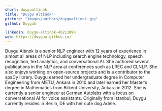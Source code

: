 ```yaml
---
short: duygualtinok
title: "Duygu Altinok"
picture: "images/authors/duygualtinok.jpg"
github: DuyguA

linkedin: duygu-altinok-4021389a
web: https://duygua.github.io/
---
```


Duygu Altınok is a senior NLP engineer with 12 years of experience in almost all areas of NLP including search engine technology, speech recognition, text analytics, and conversational AI. She authored several publications in the NLP area at conferences such as LREC and CLNLP. She also enjoys working on open-source projects and is a contributor to the spaCy library. Duygu earned her undergraduate degree in Computer Engineering from METU, Ankara in 2010 and later earned her Master’s degree in Mathematics from Bilkent University, Ankara in 2012. She is currently a senior engineer at German Autolabs with a focus on conversational AI for voice assistants. Originally from Istanbul, Duygu currently resides in Berlin, DE with her cute dog Adele.